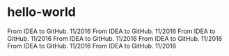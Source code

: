 # hello-world

From IDEA to GitHub.  11/2016
From IDEA to GitHub.  11/2016
From IDEA to GitHub.  11/2016
From IDEA to GitHub.  11/2016
From IDEA to GitHub.  11/2016
From IDEA to GitHub.  11/2016
From IDEA to GitHub.  11/2016